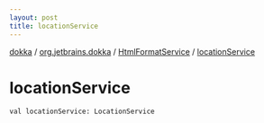 ```yaml
---
layout: post
title: locationService
---
```

[dokka](../../index.md) / [org.jetbrains.dokka](../index.md) / [HtmlFormatService](index.md) / [locationService](locationService.md)

# locationService

```
val locationService: LocationService
```
